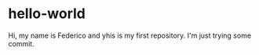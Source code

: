 # hello-world
Hi, my name is Federico and yhis is my first repository. I'm just trying some commit.
